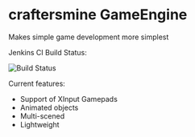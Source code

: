 # craftersmine GameEngine

Makes simple game development more simplest

Jenkins CI Build Status:

![Build Status](http://craftersmine-srv.ddns.net:8080/job/craftersmine%20GameEngine/badge/icon)

Current features:
- Support of XInput Gamepads
- Animated objects
- Multi-scened
- Lightweight
